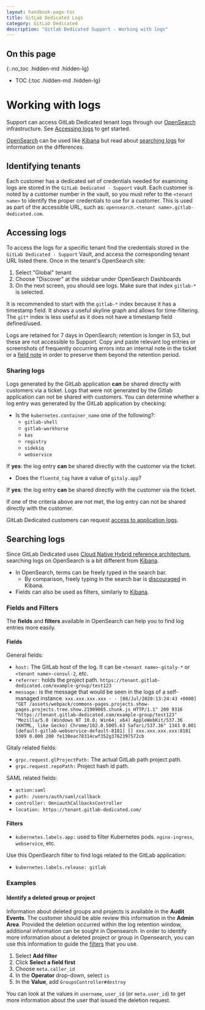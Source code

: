 ```yaml
---
layout: handbook-page-toc
title: GitLab Dedicated Logs
category: GitLab Dedicated
description: "Gitlab Dedicated Support - Working with logs"
---
```


## On this page
{:.no_toc .hidden-md .hidden-lg}

- TOC
{:toc .hidden-md .hidden-lg}

# Working with logs

Support can access GitLab Dedicated tenant logs through our [OpenSearch](https://opensearch.org/) infrastructure. See [Accessing logs](#accessing-logs) to get started. 

[OpenSearch](https://opensearch.org/) can be used like [Kibana](./kibana.html) but read about [searching logs](#searching-logs) for information on the differences.

## Identifying tenants

Each customer has a dedicated set of credentials needed for examining logs are stored in the `GitLab Dedicated - Support` vault. Each customer is noted by a customer number in the vault, so you must refer to the `<tenant name>` to identify the proper credentials to use for a customer. This is used as part of the accessible URL, such as: `opensearch.<tenant name>.gitlab-dedicated.com`.

## Accessing logs

To access the logs for a specific tenant find the credentials stored in the `GitLab Dedicated - Support` Vault, and access the corresponding tenant URL listed there.
Once in the tenant's OpenSearch site:

1. Select "Global" tenant
1. Choose "Discover" at the sidebar under OpenSearch Dashboards
1. On the next screen, you should see logs. Make sure that index `gitlab-*` is selected.

It is recommended to start with the `gitlab-*` index because it has a timestamp field. It shows a useful skyline graph and allows for time-filtering. The `git*` index is less useful as it does not have a timestamp field defined/used.

Logs are retained for 7 days in OpenSearch; retention is longer in S3, but these are not accessible to Support.  Copy and paste relevant log entries or screenshots of frequently occurring errors into an internal note in the ticket or a [field note](./fieldnote_issues.html) in order to preserve them beyond the retention period. 

### Sharing logs
Logs generated by the GitLab application **can** be shared directly with customers via a ticket. Logs that were not generated by the Gitlab application can not be shared with customers. You can determine whether a log entry was generated by the GitLab application by checking:

- Is the `kubernetes.container_name` one of the following?:
  - `gitlab-shell`
  - `gitlab-workhorse`
  - `kas`
  - `registry`
  - `sidekiq`
  - `webservice`  

If **yes**: the log entry **can** be shared directly with the customer via the ticket. 

- Does the `fluentd_tag` have a value of `gitaly.app`?

If **yes**: the log entry **can** be shared directly with the customer via the ticket. 

If one of the criteria above are not met, the log entry can not be shared directly with the customer.

GitLab Dedicated customers can request [access to application logs](https://docs.gitlab.com/ee/administration/dedicated/#access-to-application-logs).  

## Searching logs

Since GitLab Dedicated uses [Cloud Native Hybrid reference architecture](https://docs.gitlab.com/ee/administration/reference_architectures/10k_users.html#cloud-native-hybrid-reference-architecture-with-helm-charts-alternative), searching logs on OpenSearch is a bit different from [Kibana](./kibana.html).

- In OpenSearch, terms can be freely typed in the search bar.
  - By comparison, freely typing in the search bar is [discouraged](kibana.html#fields-and-filters) in Kibana.
- Fields can also be used as filters, similarly to [Kibana](./kibana.html).

### Fields and Filters

The **fields** and **filters** available in OpenSearch can help you to find log entries more easily. 

#### Fields

General fields:

- `host:` The GitLab host of the log. It can be `<tenant name>-gitaly-*`  or  `<tenant name>-consul-2`, etc.
- `referrer:` holds the project path. `https://tenant.gitlab-dedicated.com/example-group/test123`
- `message:` is the message that would be seen in the logs of a self-managed instance.  `xxx.xxx.xxx.xxx - - [08/Jul/2020:13:24:43 +0000] "GET /assets/webpack/commons-pages.projects.show-pages.projects.tree.show.21909065.chunk.js HTTP/1.1" 200 9316 "https://tenant.gitlab-dedicated.com/example-group/test123" "Mozilla/5.0 (Windows NT 10.0; Win64; x64) AppleWebKit/537.36 (KHTML, like Gecko) Chrome/102.0.5005.63 Safari/537.36" 1343 0.001 [default-gitlab-webservice-default-8181] [] xxx.xxx.xxx.xxx:8181 9309 0.000 200 fe130eac78314cwf352g3762397572cb`


Gitaly related fields:

- `grpc.request.glProjectPath:` The actual GitLab path project path.
- `grpc.request.repoPath:`  Project hash id path.

SAML related fields:

- `action:saml`
- `path: /users/auth/saml/callback`
- `controller: OmniauthCallbacksController`
- `location: https://tenant.gitlab-dedicated.com/`

#### Filters

- `kubernetes.labels.app:` used to filter Kubernetes pods. `nginx-ingress`, `webservice`, etc.

Use this OpenSearch filter to find logs related to the GitLab application:

- `kubernetes.labels.release: gitlab` 

### Examples

#### Identify a deleted group or project

Information about deleted groups and projects is available in the **Audit Events**. The customer should be able review this information in the **Admin Area**. Provided the deletion occurred within the log retention window, additional information can be sought in Opensearch. In order to identify more information about a deleted project or group in Opensearch, you can use this information to guide the [filters](#filters) that you use. 

1. Select **Add filter**
1. Click **Select a field first**
1. Choose `meta.caller_id`
1. In the **Operator** drop-down, select `is` 
1. In the **Value**, add `GroupsController#destroy`

You can look at the values in `username`, `user_id` (or `meta.user_id`) to get more information about the user that issued the deletion request. 

